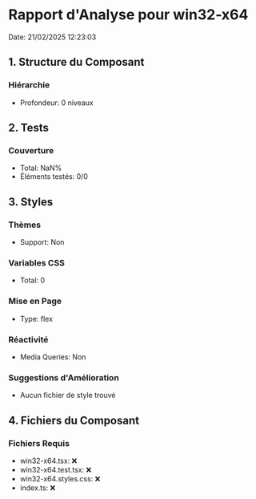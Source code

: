 # Rapport d'Analyse pour win32-x64

Date: 21/02/2025 12:23:03

## 1. Structure du Composant

### Hiérarchie

- Profondeur: 0 niveaux

## 2. Tests

### Couverture

- Total: NaN%
- Éléments testés: 0/0

## 3. Styles

### Thèmes

- Support: Non

### Variables CSS

- Total: 0

### Mise en Page

- Type: flex

### Réactivité

- Media Queries: Non

### Suggestions d'Amélioration

- Aucun fichier de style trouvé

## 4. Fichiers du Composant

### Fichiers Requis

- win32-x64.tsx: ❌
- win32-x64.test.tsx: ❌
- win32-x64.styles.css: ❌
- index.ts: ❌
